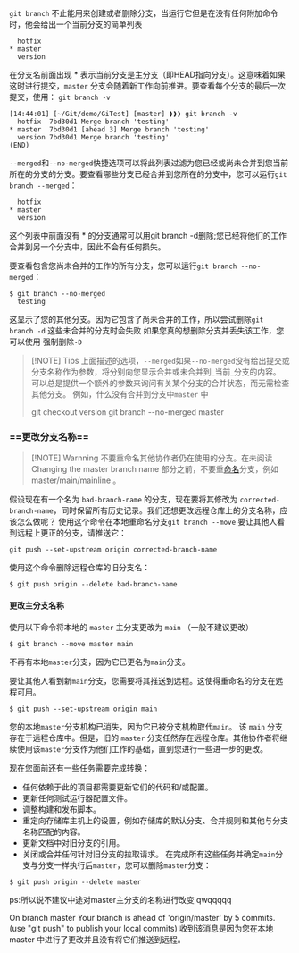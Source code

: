 `git branch` 不止能用来创建或者删除分支，当运行它但是在没有任何附加命令时，他会给出一个当前分支的简单列表
```
  hotfix
* master
  version
```
在分支名前面出现 * 表示当前分支是主分支（即HEAD指向分支）。这意味着如果这时进行提交，`master` 分支会随着新工作向前推进。要查看每个分支的最后一次提交，使用：
`git branch -v`
```
[14:44:01] [~/Git/demo/GiTest] [master] ❱❱❱ git branch -v
  hotfix  7bd30d1 Merge branch 'testing'
* master  7bd30d1 [ahead 3] Merge branch 'testing'
  version 7bd30d1 Merge branch 'testing'
(END)
```

`--merged`和`--no-merged`快捷选项可以将此列表过滤为您已经或尚未合并到您当前所在的分支的分支。要查看哪些分支已经合并到您所在的分支中，您可以运行`git branch --merged`：
```
  hotfix
* master
  version
```

这个列表中前面没有 * 的分支通常可以用git branch -d删除;您已经将他们的工作合并到另一个分支中，因此不会有任何损失。

要查看包含您尚未合并的工作的所有分支，您可以运行`git branch --no-merged`：

```console
$ git branch --no-merged
  testing
```
这显示了您的其他分支。因为它包含了尚未合并的工作，所以尝试删除`git branch -d` 这些未合并的分支时会失败
如果您真的想删除分支并丢失该工作，您可以使用 强制删除`-D`


> [!NOTE] Tips
> 上面描述的选项，`--merged`如果`--no-merged`没有给出提交或分支名称作为参数，将分别向您显示合并或未合并到_当前_分支的内容。
> 可以总是提供一个额外的参数来询问有关某个分支的合并状态，而无需检查其他分支。
> 例如，什么没有合并到分支中`master` 中
>
> git checkout version
> git branch --no-merged master

### ==更改分支名称==


> [!NOTE] Warnning
> 不要重命名其他协作者仍在使用的分支。在未阅读 Changing the master branch name 部分之前，不要重[命名](https://git-scm.com/book/en/v2/ch00/_changing_master)分支，例如 master/main/mainline 。

假设现在有一个名为 `bad-branch-name` 的分支，现在要将其修改为 `corrected-branch-name`，同时保留所有历史记录。我们还想更改远程仓库上的分支名称，应该怎么做呢？
使用这个命令在本地重命名分支`git branch --move`
要让其他人看到远程上更正的分支，请推送它：
```console
git push --set-upstream origin corrected-branch-name
```

使用这个命令删除远程仓库的旧分支名：
```console
$ git push origin --delete bad-branch-name
```

#### 更改主分支名称

使用以下命令将本地的 `master` 主分支更改为 `main` 
（一般不建议更改）
```console
$ git branch --move master main 
```
不再有本地`master`分支，因为它已更名为`main`分支。

要让其他人看到新`main`分支，您需要将其推送到远程。这使得重命名的分支在远程可用。

```console
$ git push --set-upstream origin main
```

您的本地`master`分支机构已消失，因为它已被分支机构取代`main`。 该 `main` 分支存在于远程仓库中。但是，旧的 `master` 分支任然存在远程仓库。其他协作者将继续使用该`master`分支作为他们工作的基础，直到您进行一些进一步的更改。

现在您面前还有一些任务需要完成转换：

-   任何依赖于此的项目都需要更新它们的代码和/或配置。
-   更新任何测试运行器配置文件。
-   调整构建和发布脚本。
-   重定向存储库主机上的设置，例如存储库的默认分支、合并规则和其他与分支名称匹配的内容。
-   更新文档中对旧分支的引用。
-   关闭或合并任何针对旧分支的拉取请求。
在完成所有这些任务并确定`main`分支与分支一样执行后`master`，您可以删除`master`分支：
```console
$ git push origin --delete master
```

ps:所以说不建议中途对master主分支的名称进行改变 qwqqqqq

On branch master 
Your branch is ahead of 'origin/master' by 5 commits.
(use "git push" to publish your local commits)
收到该消息是因为您在本地 master 中进行了更改并且没有将它们推送到远程。






































